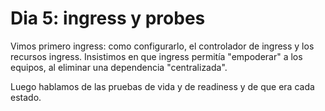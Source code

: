 # Dia 5: ingress y probes

Vimos primero ingress: como configurarlo, el controlador de ingress y los recursos ingress. Insistimos en que ingress permitía "empoderar" a los equipos, al eliminar una dependencia "centralizada".

Luego hablamos de las pruebas de vida y de readiness y de que era cada estado.
